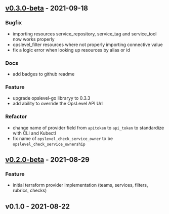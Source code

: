 ## [v0.3.0-beta] - 2021-09-18
### Bugfix
- importing resources service_repository, service_tag and service_tool now works properly
- opslevel_filter resources where not properly importing connective value
- fix a logic error when looking up resources by alias or id

### Docs
- add badges to github readme

### Feature
- upgrade opslevel-go libraryy to 0.3.3
- add ability to override the OpsLevel API Url

### Refactor
- change name of provider field from `apitoken` to `api_token` to standardize with CLI and Kubectl
- fix name of `opslevel_check_service_owner` to be `opslevel_check_service_ownership`


## [v0.2.0-beta] - 2021-08-29
### Feature
- initial terraform provider implementation (teams, services, filters, rubrics, checks)


## v0.1.0 - 2021-08-22

[v0.3.0-beta]: https://github.com/OpsLevel/terraform-provider-opslevel/compare/v0.2.0-beta...v0.3.0-beta
[v0.2.0-beta]: https://github.com/OpsLevel/terraform-provider-opslevel/compare/v0.1.0...v0.2.0-beta
